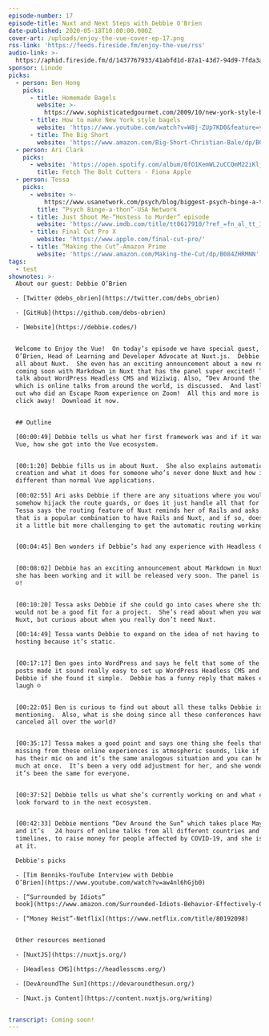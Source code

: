```yaml
---
episode-number: 17
episode-title: Nuxt and Next Steps with Debbie O'Brien
date-published: 2020-05-18T10:00:00.000Z
cover-art: /uploads/enjoy-the-vue-cover-ep-17.png
rss-link: 'https://feeds.fireside.fm/enjoy-the-vue/rss'
audio-link: >-
  https://aphid.fireside.fm/d/1437767933/41abfd1d-87a1-43d7-94d9-7fda3a5120e1/4b277712-0312-4004-8501-2372646ef701.mp3
sponsor: Linode
picks:
  - person: Ben Hong
    picks:
      - title: Homemade Bagels
        website: >-
          https://www.sophisticatedgourmet.com/2009/10/new-york-style-bagel-recipe/
      - title: How to make New York style bagels
        website: 'https://www.youtube.com/watch?v=W8j-ZUp7KD0&feature=youtu.be'
      - title: The Big Short
        website: 'https://www.amazon.com/Big-Short-Christian-Bale/dp/B019969US8'
  - person: Ari Clark
    picks:
      - website: 'https://open.spotify.com/album/0fO1KemWL2uCCQmM22iKlj'
        title: Fetch The Bolt Cutters - Fiona Apple
  - person: Tessa
    picks:
      - website: >-
          https://www.usanetwork.com/psych/blog/biggest-psych-binge-a-thon-ever-coming-this-april
        title: “Psych Binge-a-thon”-USA Network
      - title: Just Shoot Me-“Hostess to Murder” episode
        website: 'https://www.imdb.com/title/tt0617910/?ref_=fn_al_tt_1'
      - title: Final Cut Pro X
        website: 'https://www.apple.com/final-cut-pro/'
      - title: “Making the Cut”-Amazon Prime
        website: 'https://www.amazon.com/Making-the-Cut/dp/B084ZHRMNN'
tags:
  - test
shownotes: >-
  About our guest: Debbie O’Brien

  - [Twitter @debs_obrien](https://twitter.com/debs_obrien)

  - [GitHub](https://github.com/debs-obrien)

  - [Website](https://debbie.codes/)


  Welcome to Enjoy the Vue!  On today’s episode we have special guest, Debbie
  O’Brien, Head of Learning and Developer Advocate at Nuxt.js.  Debbie tells us
  all about Nuxt.  She even has an exciting announcement about a new release
  coming soon with Markdown in Nuxt that has the panel super excited! There is
  talk about WordPress Headless CMS and Wiziwig. Also, “Dev Around the Sun,”
  which is online talks from around the world, is discussed.  And lastly, find
  out who did an Escape Room experience on Zoom!  All this and more is just a
  click away!  Download it now.


  ## Outline

  [00:00:49] Debbie tells us what her first framework was and if it wasn’t in
  Vue, how she got into the Vue ecosystem. 


  [00:1:20] Debbie fills us in about Nuxt.  She also explains automatic wrap
  creation and what it does for someone who’s never done Nuxt and how is it
  different than normal Vue applications. 
   
  [00:02:55] Ari asks Debbie if there are any situations where you would need to
  somehow hijack the route guards, or does it just handle all that for you?
  Tessa says the routing feature of Nuxt reminds her of Rails and asks Debbie if
  that is a popular combination to have Rails and Nuxt, and if so, does it make
  it a little bit more challenging to get the automatic routing working?


  [00:04:45] Ben wonders if Debbie’s had any experience with Headless CMS?


  [00:08:02] Debbie has an exciting announcement about Markdown in Nuxt which
  she has been working and it will be released very soon. The panel is EXCITED
  ☺!


  [00:10:20] Tessa asks Debbie if she could go into cases where she thinks Nuxt
  would not be a good fit for a project.  She’s read about when you want to use
  Nuxt, but curious about when you really don’t need Nuxt. 
   
  [00:14:49] Tessa wants Debbie to expand on the idea of not having to pay for
  hosting because it’s static.    


  [00:17:17] Ben goes into WordPress and says he felt that some of the blog
  posts made it sound really easy to set up WordPress Headless CMS and he asks
  Debbie if she found it simple.  Debbie has a funny reply that makes everyone
  laugh ☺  


  [00:22:05] Ben is curious to find out about all these talks Debbie is
  mentioning.  Also, what is she doing since all these conferences have been
  canceled all over the world?


  [00:35:17] Tessa makes a good point and says one thing she feels that’s
  missing from these online experiences is atmospheric sounds, like if everyone
  has their mic on and it’s the same analogous situation and you can hear too
  much at once.  It’s been a very odd adjustment for her, and she wonders if
  it’s been the same for everyone. 


  [00:37:52] Debbie tells us what she’s currently working on and what can people
  look forward to in the next ecosystem.


  [00:42:33] Debbie mentions “Dev Around the Sun” which takes place May 12th,
  and it’s   24 hours of online talks from all different countries and different
  timelines, to raise money for people affected by COVID-19, and she is speaking
  at it. 

  Debbie's picks

  - [Tim Benniks-YouTube Interview with Debbie
  O’Brien](https://www.youtube.com/watch?v=aw4nl6hGjb0)

  - [“Surrounded by Idiots”
  book](https://www.amazon.com/Surrounded-Idiots-Behavior-Effectively-Communicate/dp/1250179947/ref=tmm_hrd_swatch_0?_encoding=UTF8&qid=1588824241&sr=8-1)

  - [“Money Heist”-Netflix](https://www.netflix.com/title/80192098)


  Other resources mentioned

  - [NuxtJS](https://nuxtjs.org/)

  - [Headless CMS](https://headlesscms.org/)

  - [DevAroundThe Sun](https://devaroundthesun.org/)

  - [Nuxt.js Content](https://content.nuxtjs.org/writing)


transcript: Coming soon!
---
```

